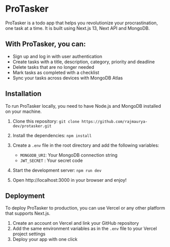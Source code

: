 # ProTasker

ProTasker is a todo app that helps you revolutionize your procrastination, one task at a time. It is built using Next.js 13, Next API and MongoDB.

## With ProTasker, you can:

- Sign up and log in with user authentication
- Create tasks with a title, description, category, priority and deadline
- Delete tasks that are no longer needed
- Mark tasks as completed with a checklist
- Sync your tasks across devices with MongoDB Atlas

## Installation

To run ProTasker locally, you need to have Node.js and MongoDB installed on your machine.

1. Clone this repository: `git clone https://github.com/rajmaurya-dev/protasker.git`
2. Install the dependencies: `npm install`
3. Create a `.env` file in the root directory and add the following variables:

   - `MONGODB_URI`: Your MongoDB connection string
   - `JWT_SECRET` : Your secret code

4. Start the development server: `npm run dev`
5. Open http://localhost:3000 in your browser and enjoy!

## Deployment

To deploy ProTasker to production, you can use Vercel or any other platform that supports Next.js.

1. Create an account on Vercel and link your GitHub repository
2. Add the same environment variables as in the `.env` file to your Vercel project settings
3. Deploy your app with one click
